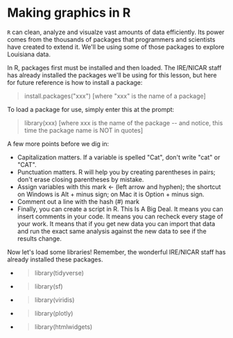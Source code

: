 # Making graphics in R

<code>R</code> can clean, analyze and visualze vast amounts of data efficiently. Its power comes from the thousands of packages that programmers and scientists have created to extend it. We'll be using some of those packages to explore Louisiana data. 

In R, packages first must be installed and then loaded. The IRE/NICAR staff has already installed the packages we'll be using for this lesson, but here for future reference is how to install a package:

> install.packages("xxx")  [where "xxx" is the name of a package]

To load a package for use, simply enter this at the prompt:

> library(xxx) [where xxx is the name of the package -- and notice, this time the package name is NOT in quotes]

A few more points before we dig in:

* Capitalization matters. If a variable is spelled "Cat", don't write "cat" or "CAT". 
* Punctuation matters. R will help you by creating parentheses in pairs; don't erase closing parentheses by mistake.
* Assign variables with this mark <- (left arrow and hyphen); the shortcut on Windows is Alt + minus sign; on Mac it is Option + minus sign.
* Comment out a line with the hash (#) mark
* Finally, you can create a script in R. This Is A Big Deal. It means you can insert comments in your code. It means you can recheck every stage of your work. It means that if you get new data you can import that data and run the exact same analysis against the new data to see if the results change.

Now let's load some libraries! Remember, the wonderful IRE/NICAR staff has already installed these packages.

* > library(tidyverse)
* > library(sf)
* > library(viridis)
* > library(plotly)
* > library(htmlwidgets)

